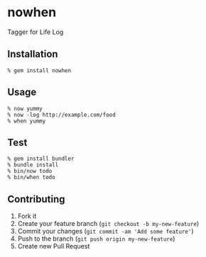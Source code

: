 nowhen
======
Tagger for Life Log


Installation
------------

    % gem install nowhen


Usage
-----

    % now yummy
    % now -log http://example.com/food
    % when yummy


Test
----

    % gem install bundler
    % bundle install
    % bin/now todo
    % bin/when todo


Contributing
------------

1. Fork it
2. Create your feature branch (`git checkout -b my-new-feature`)
3. Commit your changes (`git commit -am 'Add some feature'`)
4. Push to the branch (`git push origin my-new-feature`)
5. Create new Pull Request

